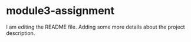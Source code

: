 # module3-assignment

I am editing the README file. Adding some more details about the project description.